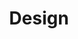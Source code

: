 ---
title: "Design"
introduction: "Insight into where this design strategy came from and how it is implemented."
permalink: "about/design/"
layout: "design/page.html"
eleventyNavigation:
  key: Design Guide
  parent: About
scripts: >
  <script src="/assets/js/gsap/gsap.js"></script>
  <script type="module" src="/assets/js/displays/BlockLine.js"></script>
---